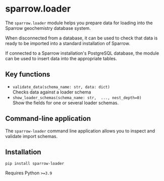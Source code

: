 # sparrow.loader

The `sparrow.loader` module helps you prepare data for loading
into the Sparrow geochemistry database system.

When disconnected from a database, it can be used to check that
data is ready to be imported into a standard installation of
Sparrow.

If connected to a Sparrow installation's PostgreSQL database,
the module can be used to insert data into the appropriate tables.

## Key functions

- `validate_data(schema_name: str, data: dict)`  
  Checks data against a loader schema
- `show_loader_schemas(schema_name: str,  ..., nest_depth=0)`  
  Show the fields for one or several loader schemas.

## Command-line application

The `sparrow-loader` command line application allows you to inspect
and validate import schemas.

## Installation

`pip install sparrow-loader`

Requires Python `>=3.9`